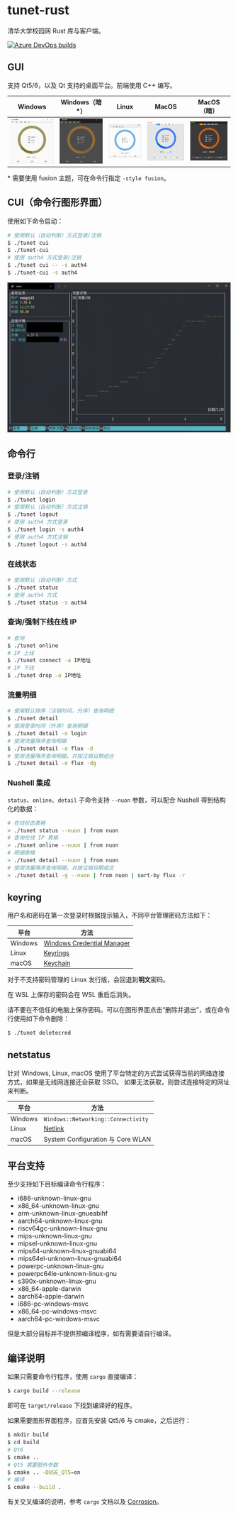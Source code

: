 # tunet-rust
清华大学校园网 Rust 库与客户端。

[![Azure DevOps builds](https://strawberry-vs.visualstudio.com/tunet-rust/_apis/build/status/Berrysoft.tunet-rust?branch=master)](https://strawberry-vs.visualstudio.com/tunet-rust/_build)

## GUI
支持 Qt5/6，以及 Qt 支持的桌面平台。前端使用 C++ 编写。

| Windows                        | Windows（暗*）                             | Linux                      | MacOS                          | MacOS（暗）                   |
| ------------------------------ | ------------------------------------------ | -------------------------- | ------------------------------ | ----------------------------- |
| ![Windows](assets/windows.png) | ![Windows](assets/windows.fusion.dark.png) | ![Linux](assets/linux.png) | ![macos](assets/mac.light.png) | ![macos](assets/mac.dark.png) |

\* 需要使用 fusion 主题，可在命令行指定 `-style fusion`。

## CUI（命令行图形界面）
使用如下命令启动：

``` bash
# 使用默认（自动判断）方式登录/注销
$ ./tunet cui
$ ./tunet-cui
# 使用 auth4 方式登录/注销
$ ./tunet cui -- -s auth4
$ ./tunet-cui -s auth4
```

![Console](assets/console.png)

## 命令行
### 登录/注销
``` bash
# 使用默认（自动判断）方式登录
$ ./tunet login
# 使用默认（自动判断）方式注销
$ ./tunet logout
# 使用 auth4 方式登录
$ ./tunet login -s auth4
# 使用 auth4 方式注销
$ ./tunet logout -s auth4
```
### 在线状态
``` bash
# 使用默认（自动判断）方式
$ ./tunet status
# 使用 auth4 方式
$ ./tunet status -s auth4
```
### 查询/强制下线在线 IP
``` bash
# 查询
$ ./tunet online
# IP 上线
$ ./tunet connect -a IP地址
# IP 下线
$ ./tunet drop -a IP地址
```
### 流量明细
``` bash
# 使用默认排序（注销时间，升序）查询明细
$ ./tunet detail
# 使用登录时间（升序）查询明细
$ ./tunet detail -o login
# 使用流量降序查询明细
$ ./tunet detail -o flux -d
# 使用流量降序查询明细，并按注销日期组合
$ ./tunet detail -o flux -dg
```
### Nushell 集成
`status`、`online`、`detail` 子命令支持 `--nuon` 参数，可以配合 Nushell 得到结构化的数据：
``` bash
# 在线状态表格
> ./tunet status --nuon | from nuon
# 查询在线 IP 表格
> ./tunet online --nuon | from nuon
# 明细表格
> ./tunet detail --nuon | from nuon
# 使用流量降序查询明细，并按注销日期组合
> ./tunet detail -g --nuon | from nuon | sort-by flux -r
```

## keyring
用户名和密码在第一次登录时根据提示输入，不同平台管理密码方法如下：

| 平台    | 方法                                                                                      |
| ------- | ----------------------------------------------------------------------------------------- |
| Windows | [Windows Credential Manager](https://docs.microsoft.com/en-us/windows/win32/api/wincred/) |
| Linux   | [Keyrings](https://man7.org/linux/man-pages/man7/keyrings.7.html)                         |
| macOS   | [Keychain](https://developer.apple.com/documentation/security/keychain_services)          |

对于不支持密码管理的 Linux 发行版，会回退到**明文**密码。

在 WSL 上保存的密码会在 WSL 重启后消失。

请不要在不信任的电脑上保存密码。可以在图形界面点击“删除并退出”，或在命令行使用如下命令删除：
``` bash
$ ./tunet deletecred
```

## netstatus
针对 Windows, Linux, macOS 使用了平台特定的方式尝试获得当前的网络连接方式，如果是无线网连接还会获取 SSID。
如果无法获取，则尝试连接特定的网址来判断。

| 平台    | 方法                                                                         |
| ------- | ---------------------------------------------------------------------------- |
| Windows | `Windows::Networking::Connectivity`                                          |
| Linux   | [Netlink](https://wiki.linuxfoundation.org/networking/generic_netlink_howto) |
| macOS   | System Configuration 与 Core WLAN                                            |

## 平台支持
至少支持如下目标编译命令行程序：

* i686-unknown-linux-gnu
* x86_64-unknown-linux-gnu
* arm-unknown-linux-gnueabihf
* aarch64-unknown-linux-gnu
* riscv64gc-unknown-linux-gnu
* mips-unknown-linux-gnu
* mipsel-unknown-linux-gnu
* mips64-unknown-linux-gnuabi64
* mips64el-unknown-linux-gnuabi64
* powerpc-unknown-linux-gnu
* powerpc64le-unknown-linux-gnu
* s390x-unknown-linux-gnu
* x86_64-apple-darwin
* aarch64-apple-darwin
* i686-pc-windows-msvc
* x86_64-pc-windows-msvc
* aarch64-pc-windows-msvc

但是大部分目标并不提供预编译程序，如有需要请自行编译。

## 编译说明
如果只需要命令行程序，使用 `cargo` 直接编译：
``` bash
$ cargo build --release
```
即可在 `target/release` 下找到编译好的程序。

如果需要图形界面程序，应首先安装 Qt5/6 与 cmake，之后运行：
``` bash
$ mkdir build
$ cd build
# Qt6
$ cmake ..
# Qt5 需要额外参数
$ cmake .. -DUSE_QT5=on
# 编译
$ cmake --build .
```

有关交叉编译的说明，参考 `cargo` 文档以及 [Corrosion](https://github.com/AndrewGaspar/corrosion)。
